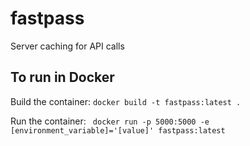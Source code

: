 # fastpass
Server caching for API calls

## To run in Docker
Build the container: `docker build -t fastpass:latest .`

Run the container: ` docker run -p 5000:5000 -e [environment_variable]='[value]' fastpass:latest`
